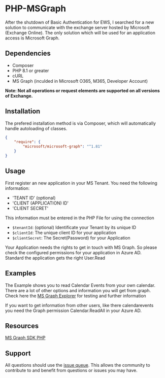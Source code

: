 # PHP-MSGraph

After the shutdown of Basic Authentication for EWS, I searched for a new solution to communicate with the exchange server hosted by Microsoft (Exchange Online). 
The only solution which will be used for an application access is Microsoft Graph. 

## Dependencies

* Composer
* PHP 8.1 or greater
* cURL 
* MS Graph (inculded in Microsoft O365, M365, Developer Account)

**Note: Not all operations or request elements are supported on all versions of
Exchange.**

## Installation

The prefered installation method is via Composer, which will automatically
handle autoloading of classes.

```json
{
    "require": {
        "microsoft/microsoft-graph": "^1.81"
    }
}
```

## Usage

First register an new application in your MS Tenant. 
You need the following information:
* 'TEANT ID' (optional)
* 'CLIENT (APPLICATION) ID'
* 'CLIENT SECRET'

This information must be entered in the PHP File for using the connection

* `$tenantId`: (optional) Identificate your Tenant by its unique ID
* `$clientId`: The unique client ID for your application
* `$clientSecret`: The Secret(Password) for your Application

Your Application needs the rights to get in touch with MS Graph. 
So please check the configured permissions for your application in Azure AD. 
Standard the application gets the right User.Read


## Examples

The Example shows you to read Calendar Events from your own calendar. 
There are a lot of other options and information you will get from graph. 
Check here the [MS Graph Explorer](https://developer.microsoft.com/en-us/graph/graph-explorer) for testing and further information

If you want to get information from other users, like there calendarevents you need the Graph permission Calendar.ReadAll in your Azure AD.

## Resources
[MS Graph SDK PHP](https://github.com/microsoftgraph/msgraph-sdk-php)


## Support

All questions should use the [issue queue](https://github.com/trovanaffm/PHP-MSGraph/issues). This allows the community to
contribute to and benefit from questions or issues you may have. 
